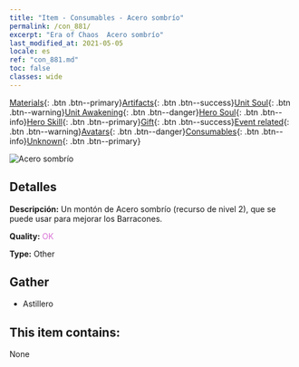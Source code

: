 ```yaml
---
title: "Item - Consumables - Acero sombrío"
permalink: /con_881/
excerpt: "Era of Chaos  Acero sombrío"
last_modified_at: 2021-05-05
locale: es
ref: "con_881.md"
toc: false
classes: wide
---
```

 [Materials](/ItemsES/){: .btn .btn--primary}[Artifacts](/ItemsES/Artifacts/){: .btn .btn--success}[Unit Soul](/ItemsES/UnitSoul/){: .btn .btn--warning}[Unit Awakening](/ItemsES/UnitAwakening/){: .btn .btn--danger}[Hero Soul](/ItemsES/HeroSoul/){: .btn .btn--info}[Hero Skill](/ItemsES/HeroSkill/){: .btn .btn--primary}[Gift](/ItemsES/Gift/){: .btn .btn--success}[Event related](/ItemsES/Events/){: .btn .btn--warning}[Avatars](/ItemsES/Avatars/){: .btn .btn--danger}[Consumables](/ItemsES/Consumables/){: .btn .btn--info}[Unknown](/ItemsES/Unknown/){: .btn .btn--primary}

 ![Acero sombrío](/images/t/i_114.png)

## Detalles
 **Descripción:** Un montón de Acero sombrío (recurso de nivel 2), que se puede usar para mejorar los Barracones.

 **Quality:** <span style="color: #DA70D6">OK</span>

 **Type:** Other

## Gather

*    Astillero 

## This item contains:

  None


